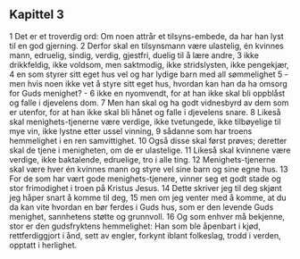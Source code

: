 ## Kapittel 3

1 Det er et troverdig ord: Om noen attrår et tilsyns-embede, da har han lyst til en god gjerning.
2 Derfor skal en tilsynsmann være ulastelig, én kvinnes mann, edruelig, sindig, verdig, gjestfri, duelig til å lære andre,
3 ikke drikkfeldig, ikke voldsom, men saktmodig, ikke stridslysten, ikke pengekjær,
4 en som styrer sitt eget hus vel og har lydige barn med all sømmelighet
5 - men hvis noen ikke vet å styre sitt eget hus, hvordan kan han da ha omsorg for Guds menighet? -
6 ikke en nyomvendt, for at han ikke skal bli oppblåst og falle i djevelens dom.
7 Men han skal og ha godt vidnesbyrd av dem som er utenfor, for at han ikke skal bli hånet og falle i djevelens snare.
8 Likeså skal menighets-tjenerne være verdige, ikke tvetungede, ikke tilbøyelige til mye vin, ikke lystne etter ussel vinning,
9 sådanne som har troens hemmelighet i en ren samvittighet.
10 Også disse skal først prøves; deretter skal de tjene i menigheten, om de er ulastelige.
11 Likeså skal kvinnene være verdige, ikke baktalende, edruelige, tro i alle ting.
12 Menighets-tjenerne skal være hver én kvinnes mann og styre vel sine barn og sine egne hus.
13 For de som har vært gode menighets-tjenere, vinner seg et godt stade og stor frimodighet i troen på Kristus Jesus.
14 Dette skriver jeg til deg skjønt jeg håper snart å komme til deg,
15 men om jeg venter med å komme, at du da kan vite hvordan en bør ferdes i Guds hus, som er den levende Guds menighet, sannhetens støtte og grunnvoll.
16 Og som enhver må bekjenne, stor er den gudsfryktens hemmelighet: Han som ble åpenbart i kjød, rettferdiggjort i ånd, sett av engler, forkynt iblant folkeslag, trodd i verden, opptatt i herlighet.
